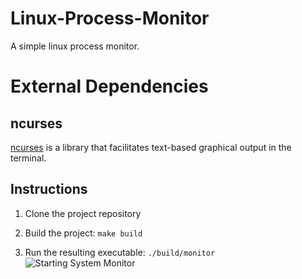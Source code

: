 # Linux-Process-Monitor

A simple linux process monitor.

# External Dependencies

## ncurses
[ncurses](https://www.gnu.org/software/ncurses/) is a library that facilitates text-based graphical output in the terminal.

## Instructions

1. Clone the project repository

2. Build the project: `make build`

3. Run the resulting executable: `./build/monitor`
![Starting System Monitor](images/starting_monitor.png)
